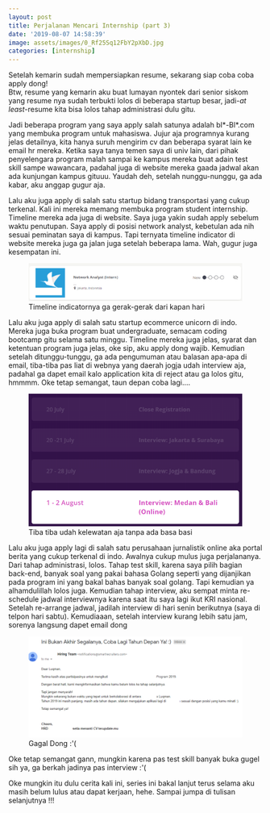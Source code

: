 ```yaml
---
layout: post
title: Perjalanan Mencari Internship (part 3)
date: '2019-08-07 14:58:39'
image: assets/images/0_Rf25Sq12FbY2pXbD.jpg
categories: [internship]
---
```


Setelah kemarin sudah mempersiapkan resume, sekarang siap coba coba apply dong!  
Btw, resume yang kemarin aku buat lumayan nyontek dari senior siskom yang resume nya sudah terbukti lolos di beberapa startup besar, jadi-_at least_-resume kita bisa lolos tahap administrasi dulu gitu.

Jadi beberapa program yang saya apply salah satunya adalah bl\*-Bl\*.com yang membuka program untuk mahasiswa. Jujur aja programnya kurang jelas detailnya, kita hanya suruh mengirim cv dan beberapa syarat lain ke email hr mereka. Ketika saya tanya temen saya di univ lain, dari pihak penyelengara program malah sampai ke kampus mereka buat adain test skill sampe wawancara, padahal juga di website mereka gaada jadwal akan ada kunjungan kampus gituuu. Yaudah deh, setelah nunggu-nunggu, ga ada kabar, aku anggap gugur aja.

Lalu aku juga apply di salah satu startup bidang transportasi yang cukup terkenal. Kali ini mereka memang membuka program student internship. Timeline mereka ada juga di website. Saya juga yakin sudah apply sebelum waktu penutupan. Saya apply di posisi network analyst, kebetulan ada nih sesuai peminatan saya di kampus. Tapi ternyata timeline indicator di website mereka juga ga jalan juga setelah beberapa lama. Wah, gugur juga kesempatan ini.

<!--kg-card-begin: image--><figure class="kg-card kg-image-card kg-card-hascaption"><img src="/assets/images//Stuck.png" class="kg-image"><figcaption>Timeline indicatornya ga gerak-gerak dari kapan hari</figcaption></figure><!--kg-card-end: image-->

Lalu aku juga apply di salah satu startup ecommerce unicorn di indo. Mereka juga buka program buat undergraduate, semacam coding bootcamp gitu selama satu minggu. Timeline mereka juga jelas, syarat dan ketentuan program juga jelas, oke sip, aku apply dong wajib. Kemudian setelah ditunggu-tunggu, ga ada pengumuman atau balasan apa-apa di email, tiba-tiba pas liat di webnya yang daerah jogja udah interview aja, padahal ga dapet email kalo application kita di reject atau ga lolos gitu, hmmmm. Oke tetap semangat, taun depan coba lagi....

<!--kg-card-begin: image--><figure class="kg-card kg-image-card kg-card-hascaption"><img src="/assets/images/tiba-tiba-tutup.png" class="kg-image"><figcaption>Tiba tiba udah kelewatan aja tanpa ada basa basi</figcaption></figure><!--kg-card-end: image-->

Lalu aku juga apply lagi di salah satu perusahaan jurnalistik online aka portal berita yang cukup terkenal di indo. Awalnya cukup mulus juga perjalananya. Dari tahap administrasi, lolos. Tahap test skill, karena saya pilih bagian back-end, banyak soal yang pakai bahasa Golang seperti yang dijanjikan pada program ini yang bakal bahas banyak soal golang. Tapi kemudian ya alhamdulillah lolos juga. Kemudian tahap interview, aku sempat minta re-schedule jadwal interviewnya karena saat itu saya lagi ikut KRI nasional. Setelah re-arrange jadwal, jadilah interview di hari senin berikutnya (saya di telpon hari sabtu). Kemudiaaan, setelah interview kurang lebih satu jam, sorenya langsung dapet email dong

<!--kg-card-begin: image--><figure class="kg-card kg-image-card kg-card-hascaption"><img src="/assets/images/Gagal-dong.png" class="kg-image"><figcaption>Gagal Dong :'(</figcaption></figure><!--kg-card-end: image-->

Oke tetap semangat gann, mungkin karena pas test skill banyak buka gugel sih ya, ga berkah jadinya pas interview :'(

Oke mungkin itu dulu cerita kali ini, series ini bakal lanjut terus selama aku masih belum lulus atau dapat kerjaan, hehe. Sampai jumpa di tulisan selanjutnya !!!

